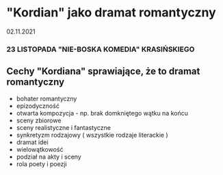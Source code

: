 # "Kordian" jako dramat romantyczny

02.11.2021

### 23 LISTOPADA "NIE-BOSKA KOMEDIA" KRASIŃSKIEGO

## Cechy "Kordiana" sprawiające, że to dramat romantyczny

- bohater romantyczny
- epizodyczność
- otwarta kompozycja - np. brak domkniętego wątku na końcu
- sceny zbiorowe
- sceny realistyczne i fantastyczne
- synkretyzm rodzajowy ( wszystkie rodzaje literackie )
- dramat idei
- wielowątkowość
- podział na akty i sceny
- rola poety i poezji

